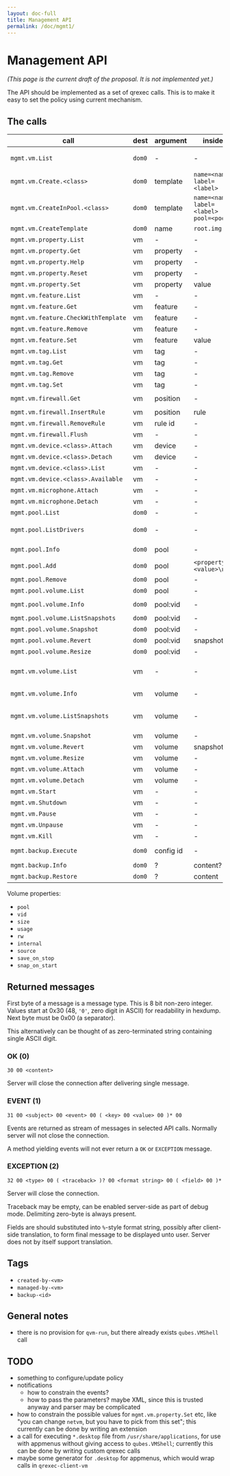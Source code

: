 ```yaml
---
layout: doc-full
title: Management API
permalink: /doc/mgmt1/
---
```


# Management API

*(This page is the current draft of the proposal. It is not implemented yet.)*

The API should be implemented as a set of qrexec calls. This is to make it easy
to set the policy using current mechanism.

## The calls

| call                                    | dest                   | argument      | inside                                    | return                                   | note |
| --------------------------------------- | ---------------------- | ------------- | ----------------------------------------- | ---------------------------------------- | ---- |
| `mgmt.vm.List`                          | `dom0`                 | -             | -                                         | `<name> class=<class> state=<state>\n`   |
| `mgmt.vm.Create.<class>`                | `dom0`                 | template      | `name=<name> label=<label>`               | -                                        |
| `mgmt.vm.CreateInPool.<class>`          | `dom0`                 | template      | `name=<name> label=<label> pool=<pool>`   | -                                        |
| `mgmt.vm.CreateTemplate`                | `dom0`                 | name          | `root.img`                                | -                                        |
| `mgmt.vm.property.List`                 | vm                     | -             | -                                         | `<property>\n`                           |
| `mgmt.vm.property.Get`                  | vm                     | property      | -                                         | `default={yes|no} <value>`               |
| `mgmt.vm.property.Help`                 | vm                     | property      | -                                         | `help.rst`                               |
| `mgmt.vm.property.Reset`                | vm                     | property      | -                                         | -                                        |
| `mgmt.vm.property.Set`                  | vm                     | property      | value                                     | -                                        |
| `mgmt.vm.feature.List`                  | vm                     | -             | -                                         | `<feature>\n`                            |
| `mgmt.vm.feature.Get`                   | vm                     | feature       | -                                         | value                                    |
| `mgmt.vm.feature.CheckWithTemplate`     | vm                     | feature       | -                                         | value                                    |
| `mgmt.vm.feature.Remove`                | vm                     | feature       | -                                         | -                                        |
| `mgmt.vm.feature.Set`                   | vm                     | feature       | value                                     | -                                        |
| `mgmt.vm.tag.List`                      | vm                     | tag           | -                                         | `<tag>\n`                                |
| `mgmt.vm.tag.Get`                       | vm                     | tag           | -                                         | `0` or `1`                               | retcode? |
| `mgmt.vm.tag.Remove`                    | vm                     | tag           | -                                         | -                                        |
| `mgmt.vm.tag.Set`                       | vm                     | tag           | -                                         | -                                        |
| `mgmt.vm.firewall.Get`                  | vm                     | position      | -                                         | `<rule id> <rule>\n`                     |
| `mgmt.vm.firewall.InsertRule`           | vm                     | position      | rule                                      | rule id                                  |
| `mgmt.vm.firewall.RemoveRule`           | vm                     | rule id       | -                                         | -                                        |
| `mgmt.vm.firewall.Flush`                | vm                     | -             | -                                         | -                                        |
| `mgmt.vm.device.<class>.Attach`         | vm                     | device        | -                                         | -                                        |
| `mgmt.vm.device.<class>.Detach`         | vm                     | device        | -                                         | -                                        |
| `mgmt.vm.device.<class>.List`           | vm                     | -             | -                                         | `<device>\n`                             |
| `mgmt.vm.device.<class>.Available`      | vm                     | -             | -                                         | `<device>\n`                             |
| `mgmt.vm.microphone.Attach`             | vm                     | -             | -                                         | -                                        |
| `mgmt.vm.microphone.Detach`             | vm                     | -             | -                                         | -                                        |
| `mgmt.pool.List`                        | `dom0`                 | -             | -                                         | `<pool>\n`                               |
| `mgmt.pool.ListDrivers`                 | `dom0`                 | -             | -                                         | `<pool-driver> <property> ...\n`         | Properties allowed in `mgmt.pool.Add`
| `mgmt.pool.Info`                        | `dom0`                 | pool          | -                                         | `<property>=<value>\n`                   |
| `mgmt.pool.Add`                         | `dom0`                 | pool          | `<property>=<value>\n`                    | -                                        |
| `mgmt.pool.Remove`                      | `dom0`                 | pool          | -                                         | -                                        |
| `mgmt.pool.volume.List`                 | `dom0`                 | pool          | -                                         | volume id                                |
| `mgmt.pool.volume.Info`                 | `dom0`                 | pool:vid      | -                                         | `<property>=<value>\n`                   |
| `mgmt.pool.volume.ListSnapshots`        | `dom0`                 | pool:vid      | -                                         | `<snapshot>\n`                           |
| `mgmt.pool.volume.Snapshot`             | `dom0`                 | pool:vid      | -                                         | snapshot                                 |
| `mgmt.pool.volume.Revert`               | `dom0`                 | pool:vid      | snapshot                                  | -                                        |
| `mgmt.pool.volume.Resize`               | `dom0`                 | pool:vid      | -                                         | `<size_in_bytes>`                        |
| `mgmt.vm.volume.List`                   | vm                     | -             | -                                         | `<volume>\n`                             | `<volume>` is per-VM volume name, `<vid>` is pool-unique volume id
| `mgmt.vm.volume.Info`                   | vm                     | volume        | -                                         | `<property>=<value>\n`                   |
| `mgmt.vm.volume.ListSnapshots`          | vm                     | volume        | -                                         | snapshot                                 | duplicate of `mgmt.pool.volume.`, but with other call params |
| `mgmt.vm.volume.Snapshot`               | vm                     | volume        | -                                         | snapshot                                 | id. |
| `mgmt.vm.volume.Revert`                 | vm                     | volume        | snapshot                                  | -                                        | id. |
| `mgmt.vm.volume.Resize`                 | vm                     | volume        | -                                         | `<size_in_bytes>`                        | id. |
| `mgmt.vm.volume.Attach`                 | vm                     | volume        | -                                         | -                                        |
| `mgmt.vm.volume.Detach`                 | vm                     | volume        | -                                         | -                                        |
| `mgmt.vm.Start`                         | vm                     | -             | -                                         | -                                        |
| `mgmt.vm.Shutdown`                      | vm                     | -             | -                                         | -                                        |
| `mgmt.vm.Pause`                         | vm                     | -             | -                                         | -                                        |
| `mgmt.vm.Unpause`                       | vm                     | -             | -                                         | -                                        |
| `mgmt.vm.Kill`                          | vm                     | -             | -                                         | -                                        |
| `mgmt.backup.Execute`                   | `dom0`                 | config id     | -                                         | -                                        | config in `/etc/qubes/backup/<id>.conf` |
| `mgmt.backup.Info`                      | `dom0`                 | ?             | content?                                  | ?                                        |
| `mgmt.backup.Restore`                   | `dom0`                 | ?             | content                                   | ?                                        |

Volume properties:
 - `pool`
 - `vid`
 - `size`
 - `usage`
 - `rw`
 - `internal`
 - `source`
 - `save_on_stop`
 - `snap_on_start`


## Returned messages

First byte of a message is a message type. This is 8 bit non-zero integer.
Values start at 0x30 (48, `'0'`, zero digit in ASCII) for readability in hexdump.
Next byte must be 0x00 (a separator).

This alternatively can be thought of as zero-terminated string containing
single ASCII digit.

### OK (0)

```
30 00 <content>
```

Server will close the connection after delivering single message.

### EVENT (1)

```
31 00 <subject> 00 <event> 00 ( <key> 00 <value> 00 )* 00
```

Events are returned as stream of messages in selected API calls. Normally server
will not close the connection.

A method yielding events will not ever return a `OK` or `EXCEPTION` message.

### EXCEPTION (2)

```
32 00 <type> 00 ( <traceback> )? 00 <format string> 00 ( <field> 00 )*
```

Server will close the connection.

Traceback may be empty, can be enabled server-side as part of debug mode.
Delimiting zero-byte is always present.

Fields are should substituted into `%`-style format string, possibly after
client-side translation, to form final message to be displayed unto user. Server
does not by itself support translation.

## Tags

- `created-by-<vm>`
- `managed-by-<vm>`
- `backup-<id>`

## General notes

- there is no provision for `qvm-run`, but there already exists `qubes.VMShell` call

## TODO

- something to configure/update policy
- notifications
  - how to constrain the events?
  - how to pass the parameters? maybe XML, since this is trusted anyway and
    parser may be complicated
- how to constrain the possible values for `mgmt.vm.property.Set` etc, like
  "you can change `netvm`, but you have to pick from this set"; this currently
  can be done by writing an extension
- a call for executing `*.desktop` file from `/usr/share/applications`, for use
  with appmenus without giving access to `qubes.VMShell`; currently this can be
  done by writing custom qrexec calls
- maybe some generator for `.desktop` for appmenus, which would wrap calls in
  `qrexec-client-vm`
